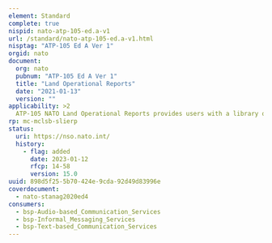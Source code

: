 ```yaml
---
element: Standard
complete: true
nispid: nato-atp-105-ed.a-v1
url: /standard/nato-atp-105-ed.a-v1.html
nisptag: "ATP-105 Ed A Ver 1"
orgid: nato
document:
  org: nato
  pubnum: "ATP-105 Ed A Ver 1"
  title: "Land Operational Reports"
  date: "2021-01-13"
  version: ""
applicability: >2
  ATP-105 NATO Land Operational Reports provides users with a library of message templates and associated Information Exchange Requirements (IER) for their use. It is a collection of structured and voice message templates for the exchange of information within and between NATO Forces.
rp: mc-mclsb-slierp
status:
  uri: https://nso.nato.int/
  history: 
    - flag: added
      date: 2023-01-12
      rfcp: 14-58
      version: 15.0
uuid: 898d5f25-5b70-424e-9cda-92d49d83996e
coverdocument:
  - nato-stanag2020ed4
consumers:
  - bsp-Audio-based_Communication_Services
  - bsp-Informal_Messaging_Services
  - bsp-Text-based_Communication_Services
---
```

